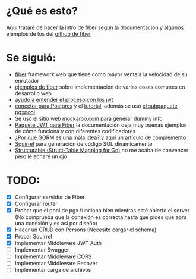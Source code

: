 # ¿Qué es esto?
Aquí trataré de hacer la intro de fiber según la documentación y algunos ejemplos de los del [github de fiber](https://github.com/gofiber/recipes)

# Se siguió:
* [fiber](https://docs.gofiber.io) framework web que tiene como mayor ventaja la velocidad de su enrutador
* [ejemplos de fiber](https://github.com/gofiber/recipes) sobre implementación de varias cosas comunes en desarrollo web
* [ayudó a entender el proceso con los jwt](https://dev.to/koddr/build-a-restful-api-on-go-fiber-postgresql-jwt-and-swagger-docs-in-isolated-docker-containers-475j#a-middleware-functions)
* [conector para Postgres](https://github.com/jackc/pgx) y el [tutorial](https://github.com/jackc/pgx/wiki/Getting-started-with-pgx), además se usó [el subpaquete pgxpool](https://pkg.go.dev/github.com/jackc/pgx/v4@v4.11.0/pgxpool)
* Se usó el sitio web [mockaroo.com](https://mockaroo.com/) para generar dummy info 
* [Paquete JWT para Fiber](https://pkg.go.dev/github.com/gofiber/jwt/v2@v2.2.7) la documentación deja muy buenas ejemplos de cómo funciona y con diferentes codificadores
* [¿Por qué GORM es una mala idea?](https://www.reddit.com/r/golang/comments/umkgk3/gorm_is_a_bad_idea/) y aquí un [artículo de complemento](https://alanilling.com/exiting-the-vietnam-of-programming-our-journey-in-dropping-the-orm-in-golang-3ce7dff24a0f)
* [Squirrel](https://github.com/Masterminds/squirrel) para generación de código SQL dinámicamente
* [Structurable (Struct-Table Mapping for Go)](https://github.com/Masterminds/structable) no me acaba de convencer pero le echaré un ojo

# TODO:
- [X] Configurar servidor de Fiber
- [X] Configurar router
- [X] Probar que el pool de pgx funciona bien mientras esté abierto el server (No comprueba que la conexión es correcta hasta que pides que abra una conexión y es así por diseño)
- [X] Hacer un CRUD con Persons (Necesito cargar el schema)
- [X] Probar Squirrel
- [X] Implementar Middleware JWT Auth
- [ ] Implementar Swagger
- [ ] Implementar Middleware CORS
- [ ] Implementar Middleware Recover
- [ ] Implementar carga de archivos

